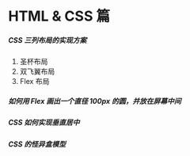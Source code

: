 # HTML & CSS 篇

##### CSS 三列布局的实现方案

1. 圣杯布局
2. 双飞翼布局
3. Flex 布局

##### 如何用 Flex 画出一个直径 100px 的圆，并放在屏幕中间

##### CSS 如何实现垂直居中

##### CSS 的怪异盒模型



